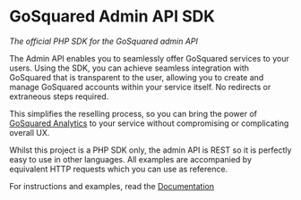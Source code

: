 # GoSquared Admin API SDK
*The official PHP SDK for the GoSquared admin API*

The Admin API enables you to seamlessly offer GoSquared services to your users. Using the SDK, you can achieve seamless integration with GoSquared that is transparent to the user, allowing you to create and manage GoSquared accounts within your service itself. No redirects or extraneous steps required.

This simplifies the reselling process, so you can bring the power of [GoSquared Analytics](http://www.gosquared.com/features/) to your service without compromising or complicating overall UX.

Whilst this project is a PHP SDK only, the admin API is REST so it is perfectly easy to use in other languages. All examples are accompanied by equivalent HTTP requests which you can use as reference.

For instructions and examples, read the [Documentation](http://gosquared.github.com/gosquared-admin-api-php-sdk/)
